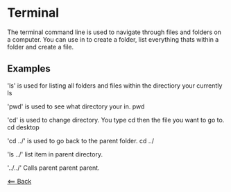 # Terminal

The terminal command line is used to navigate through files and folders on a
computer. You can use in to create a folder, list everything thats within 
a folder and create a file. 

## Examples

'ls' is used for listing all folders and files within the directiory your
currently
ls

'pwd' is used to see what directory your in.
pwd

'cd' is used to change directory. You type cd then the file you want to go to.
cd desktop

'cd ../' is used to go back to the parent folder.
cd ../

'ls ../' list item in parent directory.

'../../' Calls parent parent parent.






[<== Back](README.md)
